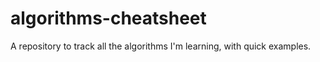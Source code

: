 # algorithms-cheatsheet
A repository to track all the algorithms I'm learning, with quick examples. 

